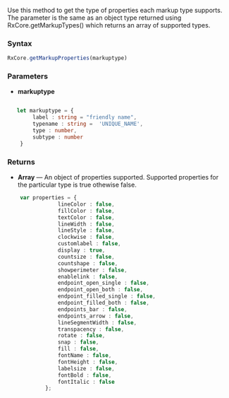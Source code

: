 Use this method to get the type of properties each markup type supports.
The parameter is the same as an object type returned using RxCore.getMarkupTypes() which returns an array of supported types.

### Syntax

```typescript
RxCore.getMarkupProperties(markuptype)
```

### Parameters

- **markuptype**

```typescript

   let markuptype = {
        label : string = "friendly name",
        typename : string =  'UNIQUE_NAME', 
        type : number, 
        subtype : number
    }
```

### Returns

- **Array** — An object of properties supported. Supported properties for the particular type is true othewise false.

```typescript
    var properties = {
                lineColor : false,
                fillColor : false,
                textColor : false,
                lineWidth : false,
                lineStyle : false,
                clockwise : false,
                customlabel : false,
                display : true,
                countsize : false,
                countshape : false,
                showperimeter : false,
                enablelink : false,
                endpoint_open_single : false,
                endpoint_open_both : false,
                endpoint_filled_single : false,
                endpoint_filled_both : false,
                endpoints_bar : false,
                endpoints_arrow : false,
                lineSegmentWidth : false,
                transpacency : false,
                rotate : false,
                snap : false,
                fill : false,
                fontName : false,
                fontHeight : false,
                labelsize : false, 
                fontBold : false,
                fontItalic : false
            };
```



